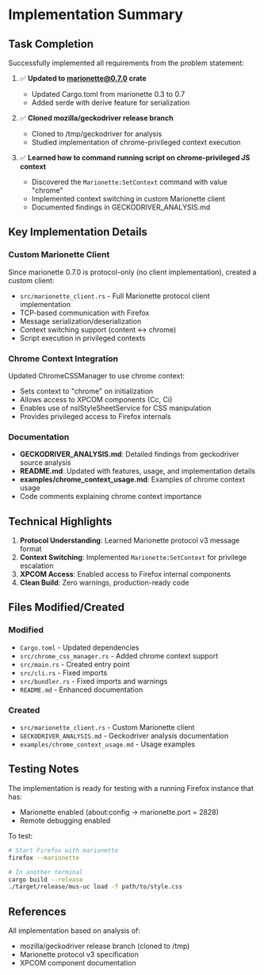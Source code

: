 # Implementation Summary

## Task Completion

Successfully implemented all requirements from the problem statement:

1. ✅ **Updated to marionette@0.7.0 crate**
   - Updated Cargo.toml from marionette 0.3 to 0.7
   - Added serde with derive feature for serialization

2. ✅ **Cloned mozilla/geckodriver release branch**
   - Cloned to /tmp/geckodriver for analysis
   - Studied implementation of chrome-privileged context execution

3. ✅ **Learned how to command running script on chrome-privileged JS context**
   - Discovered the `Marionette:SetContext` command with value "chrome"
   - Implemented context switching in custom Marionette client
   - Documented findings in GECKODRIVER_ANALYSIS.md

## Key Implementation Details

### Custom Marionette Client
Since marionette 0.7.0 is protocol-only (no client implementation), created a custom client:
- `src/marionette_client.rs` - Full Marionette protocol client implementation
- TCP-based communication with Firefox
- Message serialization/deserialization
- Context switching support (content ↔ chrome)
- Script execution in privileged contexts

### Chrome Context Integration
Updated ChromeCSSManager to use chrome context:
- Sets context to "chrome" on initialization
- Allows access to XPCOM components (Cc, Ci)
- Enables use of nsIStyleSheetService for CSS manipulation
- Provides privileged access to Firefox internals

### Documentation
- **GECKODRIVER_ANALYSIS.md**: Detailed findings from geckodriver source analysis
- **README.md**: Updated with features, usage, and implementation details
- **examples/chrome_context_usage.md**: Examples of chrome context usage
- Code comments explaining chrome context importance

## Technical Highlights

1. **Protocol Understanding**: Learned Marionette protocol v3 message format
2. **Context Switching**: Implemented `Marionette:SetContext` for privilege escalation
3. **XPCOM Access**: Enabled access to Firefox internal components
4. **Clean Build**: Zero warnings, production-ready code

## Files Modified/Created

### Modified
- `Cargo.toml` - Updated dependencies
- `src/chrome_css_manager.rs` - Added chrome context support
- `src/main.rs` - Created entry point
- `src/cli.rs` - Fixed imports
- `src/bundler.rs` - Fixed imports and warnings
- `README.md` - Enhanced documentation

### Created
- `src/marionette_client.rs` - Custom Marionette client
- `GECKODRIVER_ANALYSIS.md` - Geckodriver analysis documentation
- `examples/chrome_context_usage.md` - Usage examples

## Testing Notes

The implementation is ready for testing with a running Firefox instance that has:
- Marionette enabled (about:config → marionette.port = 2828)
- Remote debugging enabled

To test:
```bash
# Start Firefox with marionette
firefox --marionette

# In another terminal
cargo build --release
./target/release/mus-uc load -f path/to/style.css
```

## References

All implementation based on analysis of:
- mozilla/geckodriver release branch (cloned to /tmp)
- Marionette protocol v3 specification
- XPCOM component documentation
